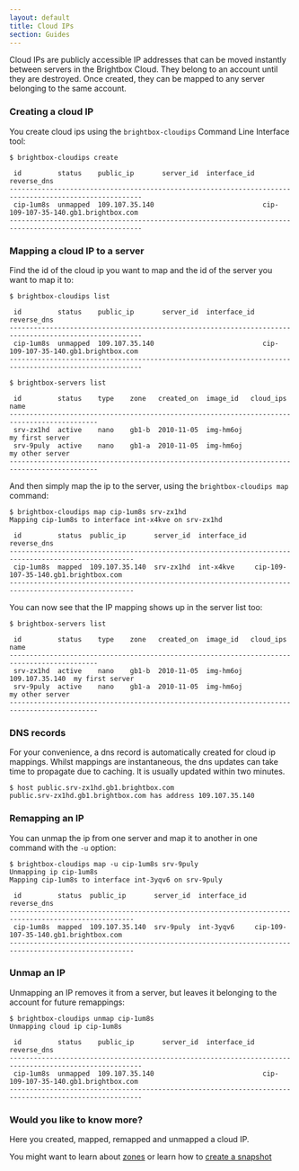 ```yaml
---
layout: default
title: Cloud IPs
section: Guides
---
```


Cloud IPs are publicly accessible IP addresses that can be moved
instantly between servers in the Brightbox Cloud. They belong to an
account until they are destroyed. Once created, they can be mapped to
any server belonging to the same account.


### Creating a cloud IP
You create cloud ips using the `brightbox-cloudips` Command Line Interface tool:

    $ brightbox-cloudips create
    
     id         status    public_ip       server_id  interface_id  reverse_dns                            
    -------------------------------------------------------------------------------------------------------
     cip-1um8s  unmapped  109.107.35.140                           cip-109-107-35-140.gb1.brightbox.com
    -------------------------------------------------------------------------------------------------------

### Mapping a cloud IP to a server

Find the id of the cloud ip you want to map and the id of the server you want to map it to:

    $ brightbox-cloudips list
    
     id         status    public_ip       server_id  interface_id  reverse_dns                            
    -------------------------------------------------------------------------------------------------------
     cip-1um8s  unmapped  109.107.35.140                           cip-109-107-35-140.gb1.brightbox.com
    -------------------------------------------------------------------------------------------------------
    
    $ brightbox-servers list
    
     id         status    type    zone   created_on  image_id   cloud_ips       name           
    --------------------------------------------------------------------------------------------
     srv-zx1hd  active    nano    gb1-b  2010-11-05  img-hm6oj                  my first server
     srv-9puly  active    nano    gb1-a  2010-11-05  img-hm6oj                  my other server
    --------------------------------------------------------------------------------------------

And then simply map the ip to the server, using the `brightbox-cloudips map` command:

    $ brightbox-cloudips map cip-1um8s srv-zx1hd
    Mapping cip-1um8s to interface int-x4kve on srv-zx1hd
    
     id         status  public_ip       server_id  interface_id  reverse_dns                            
    -----------------------------------------------------------------------------------------------------
     cip-1um8s  mapped  109.107.35.140  srv-zx1hd  int-x4kve     cip-109-107-35-140.gb1.brightbox.com
    -----------------------------------------------------------------------------------------------------

You can now see that the IP mapping shows up in the server list too:

    $ brightbox-servers list
    
     id         status    type    zone   created_on  image_id   cloud_ips       name           
    --------------------------------------------------------------------------------------------
     srv-zx1hd  active    nano    gb1-b  2010-11-05  img-hm6oj  109.107.35.140  my first server
     srv-9puly  active    nano    gb1-a  2010-11-05  img-hm6oj                  my other server
    --------------------------------------------------------------------------------------------

### DNS records

For your convenience, a dns record is automatically created for cloud ip mappings. Whilst mappings are instantaneous, the dns updates can take time to propagate due to caching. It is usually updated within two minutes.

    $ host public.srv-zx1hd.gb1.brightbox.com
    public.srv-zx1hd.gb1.brightbox.com has address 109.107.35.140

### Remapping an IP

You can unmap the ip from one server and map it to another in one command with the `-u` option:

    $ brightbox-cloudips map -u cip-1um8s srv-9puly
    Unmapping ip cip-1um8s
    Mapping cip-1um8s to interface int-3yqv6 on srv-9puly
    
     id         status  public_ip       server_id  interface_id  reverse_dns                            
    -----------------------------------------------------------------------------------------------------
     cip-1um8s  mapped  109.107.35.140  srv-9puly  int-3yqv6     cip-109-107-35-140.gb1.brightbox.com
    -----------------------------------------------------------------------------------------------------

### Unmap an IP

Unmapping an IP removes it from a server, but leaves it belonging to the account for future remappings:

    $ brightbox-cloudips unmap cip-1um8s 
    Unmapping cloud ip cip-1um8s
    
     id         status    public_ip       server_id  interface_id  reverse_dns                            
    -------------------------------------------------------------------------------------------------------
     cip-1um8s  unmapped  109.107.35.140                           cip-109-107-35-140.gb1.brightbox.com
    -------------------------------------------------------------------------------------------------------

### Would you like to know more?

Here you created, mapped, remapped and unmapped a cloud IP.

You might want to learn about [zones](http://docs.brightbox.com/reference/glossary/#zone) or learn how to [create a snapshot](http://docs.brightbox.com/guides/cli/create-a-snapshot/)
